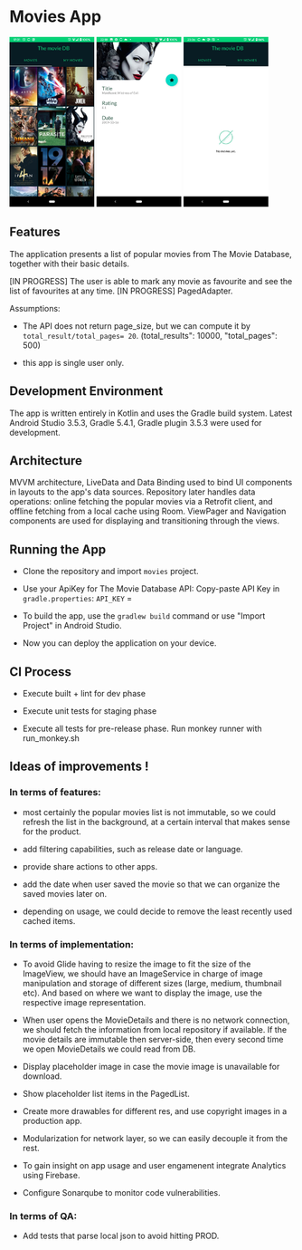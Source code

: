 Movies App
======================
<p float="left">
  <img src="/screenshots/popular.jpeg" width="150" />
  <img src="/screenshots/movie.jpeg" width="150" /> 
  <img src="/screenshots/favourites.jpeg " width="150" />
</p>


## Features

The application presents a list of popular movies from The Movie Database, together with their basic details.

[IN PROGRESS] The user is able to mark any movie as favourite and see the list of favourites at any time.
[IN PROGRESS] PagedAdapter.

Assumptions: 
* The API does not return page_size, but we can compute it  by `total_result/total_pages= 20`.
(total_results": 10000,
  "total_pages": 500)

* this app is single user only.

## Development Environment

The app is written entirely in Kotlin and uses the Gradle build system.
Latest Android Studio 3.5.3, Gradle 5.4.1, Gradle plugin 3.5.3 were used for development.


## Architecture

MVVM architecture, LiveData and Data Binding used to bind UI components in layouts to the app's data sources.
Repository later handles data operations: online fetching the popular movies via a Retrofit client, and offline fetching from a local cache using Room.
ViewPager and Navigation components are used for displaying and transitioning through the views.

##  Running the App

* Clone the repository and import `movies` project.

* Use your ApiKey for The Movie Database API:
Copy-paste  API Key in `gradle.properties`:
 `API_KEY` = 

* To build the app, use the `gradlew build` command or use "Import Project" in Android Studio. 

* Now you can deploy the application on your device.

##  CI Process
*  Execute built + lint for dev phase

*  Execute unit tests for staging phase

* Execute all tests for pre-release phase. Run monkey runner with run_monkey.sh


## Ideas of improvements !

### In terms of features:

* most certainly the popular movies list is not immutable, so we could refresh the list in the background, at a certain interval that makes sense for the product.

* add filtering capabilities, such as release date or language.

* provide share actions to other apps.

* add the date when user saved the movie so that we can organize the saved movies later on.

* depending on usage, we could decide to remove the least recently used cached items.

### In terms of implementation:

* To avoid Glide having to resize the image to fit the size of the ImageView, we should have an ImageService in charge of image manipulation and storage of different sizes (large, medium, thumbnail etc). And based on where we want to display the image, use the respective image representation.

* When user opens the MovieDetails and there is no network connection, we should fetch the information from local repository if available.
If the movie details are immutable then server-side, then every second time we open MovieDetails we could read from DB.

* Display placeholder image in case the movie image is unavailable for download.

* Show placeholder list items in the PagedList.

* Create more drawables for different res, and use copyright images in a production app.

* Modularization for network layer, so we can easily decouple it from the rest.

* To gain insight on app usage and user engamenent integrate Analytics using Firebase.

* Configure Sonarqube to monitor code vulnerabilities.

### In terms of QA:

* Add tests that parse local json to avoid hitting PROD.

